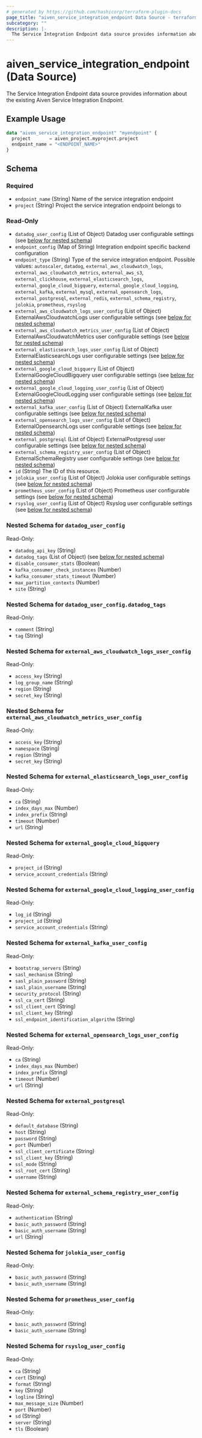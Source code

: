 ```yaml
---
# generated by https://github.com/hashicorp/terraform-plugin-docs
page_title: "aiven_service_integration_endpoint Data Source - terraform-provider-aiven"
subcategory: ""
description: |-
  The Service Integration Endpoint data source provides information about the existing Aiven Service Integration Endpoint.
---
```


# aiven_service_integration_endpoint (Data Source)

The Service Integration Endpoint data source provides information about the existing Aiven Service Integration Endpoint.

## Example Usage

```terraform
data "aiven_service_integration_endpoint" "myendpoint" {
  project       = aiven_project.myproject.project
  endpoint_name = "<ENDPOINT_NAME>"
}
```

<!-- schema generated by tfplugindocs -->
## Schema

### Required

- `endpoint_name` (String) Name of the service integration endpoint
- `project` (String) Project the service integration endpoint belongs to

### Read-Only

- `datadog_user_config` (List of Object) Datadog user configurable settings (see [below for nested schema](#nestedatt--datadog_user_config))
- `endpoint_config` (Map of String) Integration endpoint specific backend configuration
- `endpoint_type` (String) Type of the service integration endpoint. Possible values: `autoscaler`, `datadog`, `external_aws_cloudwatch_logs`, `external_aws_cloudwatch_metrics`, `external_aws_s3`, `external_clickhouse`, `external_elasticsearch_logs`, `external_google_cloud_bigquery`, `external_google_cloud_logging`, `external_kafka`, `external_mysql`, `external_opensearch_logs`, `external_postgresql`, `external_redis`, `external_schema_registry`, `jolokia`, `prometheus`, `rsyslog`
- `external_aws_cloudwatch_logs_user_config` (List of Object) ExternalAwsCloudwatchLogs user configurable settings (see [below for nested schema](#nestedatt--external_aws_cloudwatch_logs_user_config))
- `external_aws_cloudwatch_metrics_user_config` (List of Object) ExternalAwsCloudwatchMetrics user configurable settings (see [below for nested schema](#nestedatt--external_aws_cloudwatch_metrics_user_config))
- `external_elasticsearch_logs_user_config` (List of Object) ExternalElasticsearchLogs user configurable settings (see [below for nested schema](#nestedatt--external_elasticsearch_logs_user_config))
- `external_google_cloud_bigquery` (List of Object) ExternalGoogleCloudBigquery user configurable settings (see [below for nested schema](#nestedatt--external_google_cloud_bigquery))
- `external_google_cloud_logging_user_config` (List of Object) ExternalGoogleCloudLogging user configurable settings (see [below for nested schema](#nestedatt--external_google_cloud_logging_user_config))
- `external_kafka_user_config` (List of Object) ExternalKafka user configurable settings (see [below for nested schema](#nestedatt--external_kafka_user_config))
- `external_opensearch_logs_user_config` (List of Object) ExternalOpensearchLogs user configurable settings (see [below for nested schema](#nestedatt--external_opensearch_logs_user_config))
- `external_postgresql` (List of Object) ExternalPostgresql user configurable settings (see [below for nested schema](#nestedatt--external_postgresql))
- `external_schema_registry_user_config` (List of Object) ExternalSchemaRegistry user configurable settings (see [below for nested schema](#nestedatt--external_schema_registry_user_config))
- `id` (String) The ID of this resource.
- `jolokia_user_config` (List of Object) Jolokia user configurable settings (see [below for nested schema](#nestedatt--jolokia_user_config))
- `prometheus_user_config` (List of Object) Prometheus user configurable settings (see [below for nested schema](#nestedatt--prometheus_user_config))
- `rsyslog_user_config` (List of Object) Rsyslog user configurable settings (see [below for nested schema](#nestedatt--rsyslog_user_config))

<a id="nestedatt--datadog_user_config"></a>
### Nested Schema for `datadog_user_config`

Read-Only:

- `datadog_api_key` (String)
- `datadog_tags` (List of Object) (see [below for nested schema](#nestedobjatt--datadog_user_config--datadog_tags))
- `disable_consumer_stats` (Boolean)
- `kafka_consumer_check_instances` (Number)
- `kafka_consumer_stats_timeout` (Number)
- `max_partition_contexts` (Number)
- `site` (String)

<a id="nestedobjatt--datadog_user_config--datadog_tags"></a>
### Nested Schema for `datadog_user_config.datadog_tags`

Read-Only:

- `comment` (String)
- `tag` (String)



<a id="nestedatt--external_aws_cloudwatch_logs_user_config"></a>
### Nested Schema for `external_aws_cloudwatch_logs_user_config`

Read-Only:

- `access_key` (String)
- `log_group_name` (String)
- `region` (String)
- `secret_key` (String)


<a id="nestedatt--external_aws_cloudwatch_metrics_user_config"></a>
### Nested Schema for `external_aws_cloudwatch_metrics_user_config`

Read-Only:

- `access_key` (String)
- `namespace` (String)
- `region` (String)
- `secret_key` (String)


<a id="nestedatt--external_elasticsearch_logs_user_config"></a>
### Nested Schema for `external_elasticsearch_logs_user_config`

Read-Only:

- `ca` (String)
- `index_days_max` (Number)
- `index_prefix` (String)
- `timeout` (Number)
- `url` (String)


<a id="nestedatt--external_google_cloud_bigquery"></a>
### Nested Schema for `external_google_cloud_bigquery`

Read-Only:

- `project_id` (String)
- `service_account_credentials` (String)


<a id="nestedatt--external_google_cloud_logging_user_config"></a>
### Nested Schema for `external_google_cloud_logging_user_config`

Read-Only:

- `log_id` (String)
- `project_id` (String)
- `service_account_credentials` (String)


<a id="nestedatt--external_kafka_user_config"></a>
### Nested Schema for `external_kafka_user_config`

Read-Only:

- `bootstrap_servers` (String)
- `sasl_mechanism` (String)
- `sasl_plain_password` (String)
- `sasl_plain_username` (String)
- `security_protocol` (String)
- `ssl_ca_cert` (String)
- `ssl_client_cert` (String)
- `ssl_client_key` (String)
- `ssl_endpoint_identification_algorithm` (String)


<a id="nestedatt--external_opensearch_logs_user_config"></a>
### Nested Schema for `external_opensearch_logs_user_config`

Read-Only:

- `ca` (String)
- `index_days_max` (Number)
- `index_prefix` (String)
- `timeout` (Number)
- `url` (String)


<a id="nestedatt--external_postgresql"></a>
### Nested Schema for `external_postgresql`

Read-Only:

- `default_database` (String)
- `host` (String)
- `password` (String)
- `port` (Number)
- `ssl_client_certificate` (String)
- `ssl_client_key` (String)
- `ssl_mode` (String)
- `ssl_root_cert` (String)
- `username` (String)


<a id="nestedatt--external_schema_registry_user_config"></a>
### Nested Schema for `external_schema_registry_user_config`

Read-Only:

- `authentication` (String)
- `basic_auth_password` (String)
- `basic_auth_username` (String)
- `url` (String)


<a id="nestedatt--jolokia_user_config"></a>
### Nested Schema for `jolokia_user_config`

Read-Only:

- `basic_auth_password` (String)
- `basic_auth_username` (String)


<a id="nestedatt--prometheus_user_config"></a>
### Nested Schema for `prometheus_user_config`

Read-Only:

- `basic_auth_password` (String)
- `basic_auth_username` (String)


<a id="nestedatt--rsyslog_user_config"></a>
### Nested Schema for `rsyslog_user_config`

Read-Only:

- `ca` (String)
- `cert` (String)
- `format` (String)
- `key` (String)
- `logline` (String)
- `max_message_size` (Number)
- `port` (Number)
- `sd` (String)
- `server` (String)
- `tls` (Boolean)
